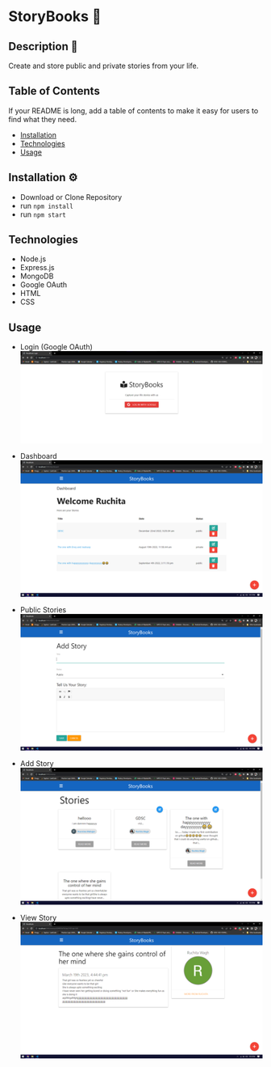 # StoryBooks 🎡

## Description 📝

Create and store public and private stories from your life.

## Table of Contents

If your README is long, add a table of contents to make it easy for users to find what they need.

- [Installation](#installation)
- [Technologies](#technologies)
- [Usage](#usage)

## Installation  ⚙

- Download or Clone Repository
- run `npm install`
- run `npm start`

## Technologies

- Node.js
- Express.js
- MongoDB
- Google OAuth
- HTML
- CSS

## Usage

- Login (Google OAuth)
![image](assets/images/Screenshot%20(1).png)

- Dashboard
![image](assets/images/Screenshot%20(2).png)

- Public Stories
![image](assets/images/Screenshot%20(3).png)

- Add Story
![image](assets/images/Screenshot%20(4).png)

- View Story
![image](assets/images/Screenshot%20(5).png)
